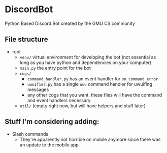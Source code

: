 # DiscordBot
Python Based Discord Bot created by the GMU CS community

## File structure

* root
	* `venv/` virtual environment for developing the bot (not essential as long as you have python and dependencies on your computer)
	* `main.py` the entry point for the bot
	* `cogs/`
		* `command_handler.py` has an event handler for `on_command_error`
		* `uwuifier.py` has a single `uwu` command handler for uwuifing messages
		* any other cogs that you want. these files will have the command and event handlers necessary.  
	* `util/` (empty right now, but will have helpers and stuff later)

## Stuff I'm considering adding:
* Slash commands
	* They're apparently not horrible on mobile anymore since there was an update to the mobile app